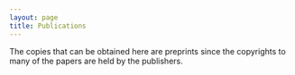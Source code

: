 ```yaml
---
layout: page
title: Publications
---
```



The copies that can be obtained here are preprints since the copyrights to many of the papers are held by the publishers.
